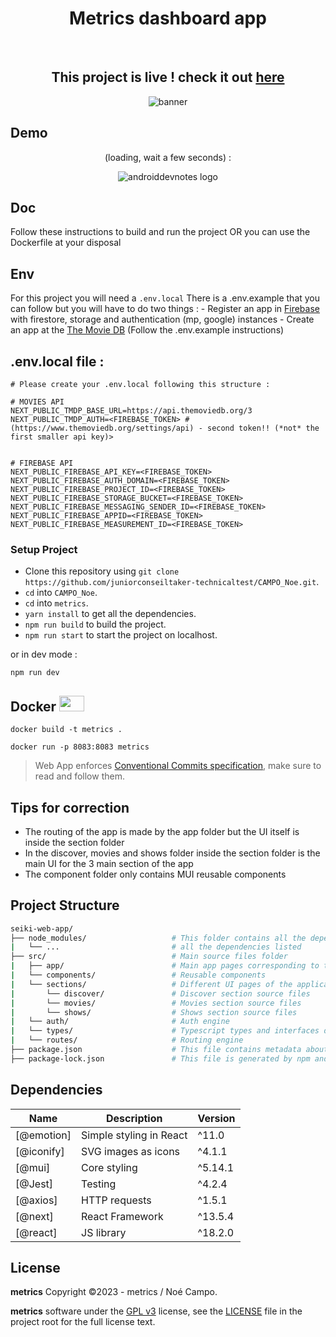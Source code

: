 <h1 align="center">Metrics dashboard app</h1></br>
<h2 align="center">This project is live ! check it out <a href="https://billboard.seiki.co/">here</a></h2>
<p align="center">
<img src="https://cdn.discordapp.com/attachments/774360587391860769/1194247145197420694/image.png?ex=65afa853&is=659d3353&hm=8df864a449677ab2995a97f29f0b087580219c26e324f2d8d60406410c577246&" alt="banner"></img>
</p>

## Demo

<p align="center">
   (loading, wait a few seconds) :
</p>

<p align="center">
<img src="demo/demo.gif" alt="androiddevnotes logo"></img>
</p>

## Doc

Follow these instructions to build and run the project OR you can use the Dockerfile at your disposal

## Env

For this project you will need a `.env.local`
There is a .env.example that you can follow but you will have to do two things : - Register an app in <a href="https://firebase.com/">Firebase</a> with firestore, storage and authentication (mp, google) instances - Create an app at the <a href="https://www.themoviedb.org/">The Movie DB</a> (Follow the .env.example instructions)

## .env.local file :

```
# Please create your .env.local following this structure :

# MOVIES API
NEXT_PUBLIC_TMDP_BASE_URL=https://api.themoviedb.org/3
NEXT_PUBLIC_TMDP_AUTH=<FIREBASE_TOKEN> # (https://www.themoviedb.org/settings/api) - second token!! (*not* the first smaller api key)>


# FIREBASE API
NEXT_PUBLIC_FIREBASE_API_KEY=<FIREBASE_TOKEN>
NEXT_PUBLIC_FIREBASE_AUTH_DOMAIN=<FIREBASE_TOKEN>
NEXT_PUBLIC_FIREBASE_PROJECT_ID=<FIREBASE_TOKEN>
NEXT_PUBLIC_FIREBASE_STORAGE_BUCKET=<FIREBASE_TOKEN>
NEXT_PUBLIC_FIREBASE_MESSAGING_SENDER_ID=<FIREBASE_TOKEN>
NEXT_PUBLIC_FIREBASE_APPID=<FIREBASE_TOKEN>
NEXT_PUBLIC_FIREBASE_MEASUREMENT_ID=<FIREBASE_TOKEN>
```

### Setup Project

- Clone this repository using `git clone https://github.com/juniorconseiltaker-technicaltest/CAMPO_Noe.git`.
- `cd` into `CAMPO_Noe`.
- `cd` into `metrics`.
- `yarn install` to get all the dependencies.
- `npm run build` to build the project.
- `npm run start` to start the project on localhost.

or in dev mode :

```
npm run dev
```

## Docker <img src="https://cdn.discordapp.com/attachments/774360587391860769/1169799936792080384/docker-logo-CF97D0124B-seeklogo.png?ex=6556b816&is=65444316&hm=8fe5e5d310418e2a8bfaca75db7ef99811b6e4f3beccda90b3ce39371d2ee7ea&" width="40" height="25"></img>

```
docker build -t metrics .
```

```
docker run -p 8083:8083 metrics
```

> Web App enforces [Conventional Commits specification](https://www.conventionalcommits.org/en/v1.0.0/), make sure to read and follow them.

## Tips for correction

- The routing of the app is made by the app folder but the UI itself is inside the section folder
- In the discover, movies and shows folder inside the section folder is the main UI for the 3 main section of the app
- The component folder only contains MUI reusable components

## Project Structure

```bash
seiki-web-app/
├── node_modules/                   # This folder contains all the dependencies that the project requires, including React Native itself.
|   └── ...                         # all the dependencies listed
├── src/                            # Main source files folder
|   ├── app/                        # Main app pages corresponding to the route (url)
|   └── components/                 # Reusable components
|   └── sections/                   # Different UI pages of the applications (called by the app files)
|       └── discover/               # Discover section source files
|       └── movies/                 # Movies section source files
|       └── shows/                  # Shows section source files
|   └── auth/                       # Auth engine
|   └── types/                      # Typescript types and interfaces declarations
|   └── routes/                     # Routing engine
├── package.json                    # This file contains metadata about the project, including the project name, version, and dependencies.
├── package-lock.json               # This file is generated by npm and ensures that the project's dependencies are installed in a consistent manner.
```

## Dependencies

| Name       | Description             | Version |
| ---------- | ----------------------- | ------- |
| [@emotion] | Simple styling in React | ^11.0   |
| [@iconify] | SVG images as icons     | ^4.1.1  |
| [@mui]     | Core styling            | ^5.14.1 |
| [@Jest]    | Testing                 | ^4.2.4  |
| [@axios]   | HTTP requests           | ^1.5.1  |
| [@next]    | React Framework         | ^13.5.4 |
| [@react]   | JS library              | ^18.2.0 |

## License

**metrics** Copyright ©2023 - metrics / Noé Campo.

**metrics** software under
the [GPL v3](https://opensource.org/licenses/gpl-3.0.html)
license, see the [LICENSE](./LICENSE) file in the project root for the full license text.
